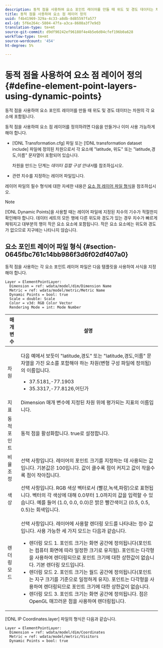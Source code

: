 ```yaml
---
description: 동적 점을 사용하여 요소 포인트 레이어를 만들 때 위도 및 경도 데이터는 차원의 각 요소에 포함됩니다.
title: 동적 점을 사용하여 요소 점 레이어 정의
uuid: f4b41969-329a-4c33-a8db-8d85597fa577
exl-id: 5f6e264c-5804-47fa-a3ca-8608a3f7e9d3
translation-type: tm+mt
source-git-commit: d9df90242ef96188f4e4b5e6d04cfef196b0a628
workflow-type: tm+mt
source-wordcount: '454'
ht-degree: 5%

---
```


# 동적 점을 사용하여 요소 점 레이어 정의{#define-element-point-layers-using-dynamic-points}

동적 점을 사용하여 요소 포인트 레이어를 만들 때 위도 및 경도 데이터는 차원의 각 요소에 포함됩니다.

동적 점을 사용하여 요소 점 레이어를 정의하려면 다음을 만들거나 이미 사용 가능하게 해야 합니다.

* [!DNL Transformation.cfg] 파일 또는 [!DNL transformation dataset include] 파일에 정의된 차원으로서 각 요소에 &quot;latitude, 위도&quot; 또는 &quot;latitude,경도,이름&quot; 문자열이 포함되어 있습니다.

   차원을 만드는 단계는 *데이터 집합 구성 안내서*&#x200B;를 참조하십시오.

* 관련 치수를 지정하는 레이어 파일입니다.

레이어 파일의 필수 형식에 대한 자세한 내용은 [요소 점 레이어 파일 형식](../../../../home/c-get-started/c-im-layers/c-elmt-pt-layers/c-elmt-pt-dyn-pts.md#section-0645fbc761c14bb986f3d6f02df407a0)을 참조하십시오.

>[!NOTE]
>
>[!DNL Dynamic Points]을 사용할 때는 레이어 파일에 지정된 치수의 기수가 적절한지 확인해야 합니다. 데이터 세트의 모든 행에 다른 위도와 경도가 있는 경우 치수가 빠르게 채워지고 대부분의 행이 작은 요소 요소에 포함됩니다. 작은 요소 요소에는 위도와 경도가 없으므로 지구에는 나타나지 않습니다.

## 요소 포인트 레이어 파일 형식 {#section-0645fbc761c14bb986f3d6f02df407a0}

동적 점을 사용하는 각 요소 포인트 레이어 파일은 다음 템플릿을 사용하여 서식을 지정해야 합니다.

```
Layer = ElementPointLayer:
  Dimension = ref: wdata/model/dim/Dimension Name
  Metric = ref: wdata/model/metric/Metric Name
  Dynamic Points = bool: true
  Scale = double: Scale
  Color = v3d: RGB Color Vector
  Rendering Mode = int: Mode Number
```

<table id="table_8756BDCC49F447C0855BA64BC0078A0C"> 
 <thead> 
  <tr> 
   <th colname="col1" class="entry"> 매개 변수 </th> 
   <th colname="col2" class="entry"> 설명 </th> 
  </tr> 
 </thead>
 <tbody> 
  <tr> 
   <td colname="col1"> 차원 </td> 
   <td colname="col2"> <p>다음 예에서 보듯이 "latitude,경도" 또는 "latitude,경도,이름" 문자열을 가진 요소를 포함해야 하는 차원(변형 구성 파일에 정의됨)의 이름입니다. 
     <ul id="ul_CC12F05459C640F5AB3C295932B04F83"> 
      <li id="li_9023CFA04A0F407E9DF0E1A4D71BB18C">37.5181,-77.1903 </li> 
      <li id="li_F002AB3AB98049A4AF1588B51167C7FA">35.3317,-77.8126,어딘가 </li> 
     </ul> </p> </td> 
  </tr> 
  <tr> 
   <td colname="col1"> 지표 </td> 
   <td colname="col2"> Dimension 매개 변수에 지정된 차원 위에 평가되는 지표의 이름입니다. </td> 
  </tr> 
  <tr> 
   <td colname="col1"> 동적 포인트 </td> 
   <td colname="col2"> 동적 점을 활성화합니다. true로 설정합니다. </td> 
  </tr> 
  <tr> 
   <td colname="col1"> 비율 조정 </td> 
   <td colname="col2"> 선택 사항입니다. 레이어의 포인트 크기를 지정하는 데 사용되는 값입니다. 기본값은 100입니다. 값이 클수록 점이 커지고 값이 작을수록 점이 작아집니다. </td> 
  </tr> 
  <tr> 
   <td colname="col1"> 색상 </td> 
   <td colname="col2"> 선택 사항입니다. RGB 색상 벡터로서 (빨강,녹색,파랑)으로 표현됩니다. 벡터의 각 색상에 대해 0.0부터 1.0까지의 값을 입력할 수 있습니다. 예를 들어 (1.0, 0.0, 0.0)은 밝은 빨간색이고 (0.5, 0.5, 0.5)는 회색입니다. </td> 
  </tr> 
  <tr> 
   <td colname="col1"> 렌더링 모드 </td> 
   <td colname="col2"> <p>선택 사항입니다. 레이어에 사용할 렌더링 모드를 나타내는 정수 값입니다. 사용 가능한 세 가지 모드는 다음과 같습니다. 
     <ul id="ul_C7A74B9B085741C8B7116E4F110DF830"> 
      <li id="li_75CC2BE35C594B6895F743A1967A2E07">렌더링 모드 1. 포인트 크기는 화면 공간에 정의됩니다(포인트는 컴퓨터 화면에 따라 일정한 크기로 유지됨). 포인트는 다각형을 사용하여 렌더링되므로 포인트 크기에 대한 상한값이 없습니다. 기본 렌더링 모드입니다. </li> 
      <li id="li_5B19C5B0F59548E28DCE7F7CD319E210">렌더링 모드 2. 포인트 크기는 월드 공간에 정의됩니다(포인트는 지구 크기를 기준으로 일정하게 유지). 포인트는 다각형을 사용하여 렌더링되므로 포인트 크기에 대한 상한값이 없습니다. </li> 
      <li id="li_DF0C9AEFE82642C9BD5AEA79770D2896">렌더링 모드 3. 포인트 크기는 화면 공간에 정의됩니다. 점은 OpenGL 매끄러운 점을 사용하여 렌더링됩니다. </li> 
     </ul> </p> </td> 
  </tr> 
 </tbody> 
</table>

[!DNL IP Coordinates.layer] 파일의 형식은 다음과 같습니다.

```
Layer = ElementPointLayer:
  Dimension = ref: wdata/model/dim/Coordinates
  Metric = ref: wdata/model/metric/Visitors
  Dynamic Points = bool: true
```
